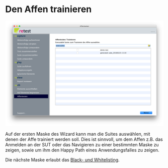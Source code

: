 # Den Affen trainieren

![Den Affen trainieren](affentesten-trainieren-1.png)

Auf der ersten Maske des Wizard kann man die Suites auswählen, mit denen der Affe trainiert werden soll.
Dies ist sinnvoll, um dem Affen z.B. das Anmelden an der SUT oder das Navigieren zu einer bestimmten Maske zu zeigen, 
sowie um ihm den Happy Path eines Anwendungsfalles zu zeigen.

Die nächste Maske erlaubt das [Black- und Whitelisting](affentesten-listing.md).

